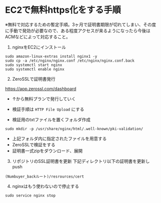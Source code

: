 # EC2で無料https化をする手順

※無料で対応するための暫定手順。3ヶ月で証明書期限が切れてしまい、その度に手動で発効が必要なので、ある程度アクセスが来るようになったら今後はACMなどによって対応すること。

1. nginxをEC2にインストール
```
sudo amazon-linux-extras install nginx1 -y
sudo cp -a /etc/nginx/nginx.conf /etc/nginx/nginx.conf.back
sudo systemctl start nginx
sudo systemctl enable nginx
```
2. ZeroSSLで証明書発行

https://app.zerossl.com/dashboard

- ↑から無料プランで発行していく
- 検証手順は `HTTP File Upload` にする

- 検証用のtxtファイルを置くフォルダ作成
```
sudo mkdir -p /usr/share/nginx/html/.well-known/pki-validation/
```
- 上記フォルダ内に指定されたファイルを用意する
- ZeroSSLで検証をする
- 証明書一式zipをダウンロード、展開

3. リポジトリのSSL証明書を更新
下記ディレクトリ以下の証明書を更新しpush
```
(Numbuyer_backルート)/resrources/cert
```

4. nginxはもう使わないので停止する
```
sudo service nginx stop
```